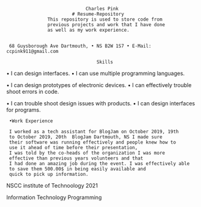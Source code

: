    

                                 Charles Pink                    
                            # Resume-Repository
                   This repository is used to store code from 
                   previous projects and work that I have done
                   as well as my work experience.
 

     68 Guysborough Ave Dartmouth, • NS B2W 1S7 • E-Mail: ccpink911@gmail.com 

                                     Skills 

• I can design interfaces.                                   • I can use multiple programming languages. 

• I can design prototypes of electronic devices.             • I can effectively trouble shoot errors in code. 

• I can trouble shoot design issues with products.           • I can design interfaces for programs. 

                                                                                                                                                                

     •Work Experience 

     I worked as a tech assistant for BlogJam on October 2019, 19th  
     to October 2019, 20th  BlogJam Dartmouth, NS I made sure 
     their software was running effectively and people knew how to 
     use it ahead of time before their presentation, 
     I was told by the co-heads of the organization I was more 
     effective than previous years volunteers and that 
     I had done an amazing job during the event. I was effectively able 
     to save them 500.00$ in being easily available and 
     quick to pick up information.  

 

                                                                                                                                                                 

NSCC institute of Technoology                                                                                                      2021  

Information Technology Programming 

 


 
